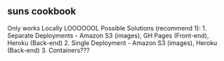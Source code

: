 ## suns cookbook
Only works Locally LOOOOOOL
Possible Solutions (recommend 1):
    1. Separate Deployments - Amazon S3 (images), GH Pages (Front-end), Heroku (Back-end)
    2. Single Deployment - Amazon S3 (images), Heroku (Back-end)
    3. Containers???